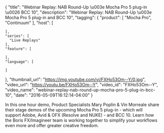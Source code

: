 {
  "title": "Webinar Replay: NAB Round-Up \u003e Mocha Pro 5 plug-in \u0026 BCC 10",
  "description": "Webinar Replay: NAB Round-Up \u003e Mocha Pro 5 plug-in and BCC 10",
  "tagging": {
    "product": [
      "Mocha Pro",
      "Continuum"
    ],
    "host": [

    ],
    "series": [
      "Live Replays"
    ],
    "feature": [

    ],
    "language": [

    ]
  },
  "thumbnail_url": "https://img.youtube.com/vi/FXHo53Om--Y/0.jpg",
  "video_url": "https://youtu.be/FXHo53Om--Y",
  "video_id": "FXHo53Om--Y",
  "video_name": "webinar-replay-nab-round-up-mocha-pro-5-plug-in-bcc-10",
  "date": "2016-05-09T16:12:14-04:00"
}

In this one hour demo, Product Specialists Mary Poplin &amp; Vin Morreale
share their stage demos of the upcoming Mocha Pro 5 plug-in - which will
support Adobe, Avid &amp; OFX (Resolve and NUKE) - and BCC 10. Learn how the
Boris FX/Imagineer team is working together to simplify your workflows even
more and offer greater creative freedom.


